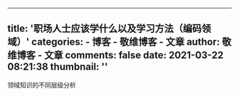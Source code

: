 
---
title: '职场人士应该学什么以及学习方法（编码领域）'
categories: 
    - 博客
    - 敬维博客 - 文章
author: 敬维博客 - 文章
comments: false
date: 2021-03-22 08:21:38
thumbnail: ''
---

<div>   
领域知识的不同层级分析  
</div>
            